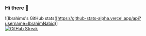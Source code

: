 ### Hi there 👋
![Ibrahims's GitHub stats([https://github-stats-alpha.vercel.app/api?username=IbrahimNabid)]
<br />
[![GitHub Streak](https://streak-stats.demolab.com/?user=IbrahimNabid)](https://git.io/streak-stats)


